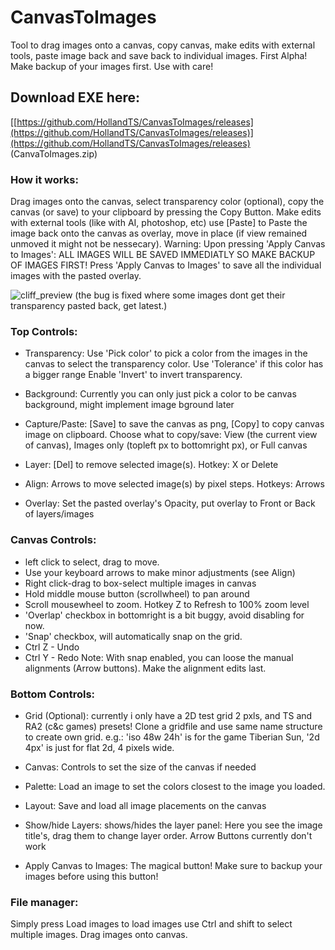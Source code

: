 # CanvasToImages
Tool to drag images onto a canvas, copy canvas, make edits with external tools, paste image back and save back to individual images.
First Alpha! Make backup of your images first. Use with care!

## Download EXE here:
[[https://github.com/HollandTS/CanvasToImages/releases](https://github.com/HollandTS/CanvasToImages/releases)](https://github.com/HollandTS/CanvasToImages/releases)
(CanvaToImages.zip)

### How it works: 
Drag images onto the canvas, select transparency color (optional), copy the canvas (or save) to your clipboard by pressing the Copy Button. 
Make edits with external tools (like with AI, photoshop, etc)
use [Paste] to Paste the image back onto the canvas as overlay, move in place (if view remained unmoved it might not be nessecary).
Warning: Upon pressing 'Apply Canvas to Images': ALL IMAGES WILL BE SAVED IMMEDIATLY SO MAKE BACKUP OF IMAGES FIRST!
Press 'Apply Canvas to Images' to save all the individual images with the pasted overlay.

![cliff_preview](https://github.com/user-attachments/assets/759b57b4-795d-4287-b470-825eec7fdd28)
(the bug is fixed where some images dont get their transparency pasted back, get latest.)

### Top Controls:

- Transparency:
Use 'Pick color' to pick a color from the images in the canvas to select the transparency color.
Use 'Tolerance' if this color has a bigger range
Enable 'Invert' to invert transparency.

- Background:
Currently you can only just pick a color to be canvas background, might implement image bground later

- Capture/Paste:
[Save] to save the canvas as png, [Copy] to copy canvas image on clipboard.
Choose what to copy/save: View (the current view of canvas), Images only (topleft px to bottomright px), or Full canvas

- Layer:
[Del] to remove selected image(s). Hotkey: X or Delete

- Align:
Arrows to move selected image(s) by pixel steps. Hotkeys: Arrows

- Overlay:
Set the pasted overlay's Opacity, put overlay to Front or Back of layers/images

### Canvas Controls:

- left click to select, drag to move.
- Use your keyboard arrows to make minor adjustments (see Align)
- Right click-drag to box-select multiple images in canvas
- Hold middle mouse button (scrollwheel) to pan around
- Scroll mousewheel to zoom. Hotkey Z to Refresh to 100% zoom level
- 'Overlap' checkbox in bottomright is a bit buggy, avoid disabling for now.
- 'Snap' checkbox, will automatically snap on the grid.
- Ctrl Z - Undo
- Ctrl Y - Redo
Note: With snap enabled, you can loose the manual alignments (Arrow buttons). Make the alignment edits last.

### Bottom Controls:

- Grid (Optional): currently i only have a 2D test grid 2 pxls, and TS and RA2 (c&c games) presets! Clone a gridfile and use same name structure to create own grid. e.g.: 'iso 48w 24h' is for the game Tiberian Sun, '2d 4px' is just for flat 2d, 4 pixels wide.
- Canvas: Controls to set the size of the canvas if needed
- Palette: Load an image to set the colors closest to the image you loaded.
- Layout: Save and load all image placements on the canvas
- Show/hide Layers: shows/hides the layer panel: Here you see the image title's, drag them to change layer order. Arrow Buttons currently don't work

- Apply Canvas to Images: The magical button! Make sure to backup your images before using this button!

### File manager:
Simply press Load images to load images
use Ctrl and shift to select multiple images. Drag images onto canvas.


